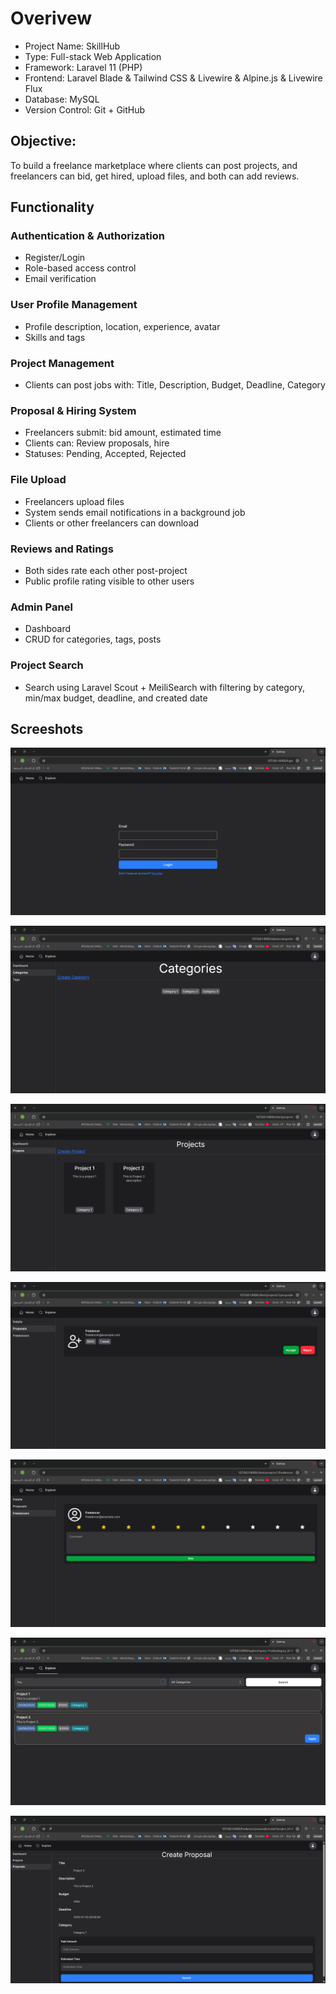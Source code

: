 # Overivew

* Project Name: SkillHub
* Type: Full-stack Web Application
* Framework: Laravel 11 (PHP)
* Frontend: Laravel Blade & Tailwind CSS & Livewire & Alpine.js & Livewire Flux
* Database: MySQL
* Version Control: Git + GitHub

## Objective:
To build a freelance marketplace where clients can post projects, and freelancers can bid, get hired, upload files, and both can add reviews.

## Functionality

### Authentication & Authorization
- Register/Login
- Role-based access control
- Email verification
### User Profile Management
- Profile description, location, experience, avatar
- Skills and tags
### Project Management
- Clients can post jobs with:
    Title, Description, Budget, Deadline, Category
### Proposal & Hiring System
- Freelancers submit:
    bid amount, estimated time
- Clients can:
    Review proposals, hire
- Statuses: Pending, Accepted, Rejected
### File Upload
- Freelancers upload files
- System sends email notifications in a background job
- Clients or other freelancers can download
### Reviews and Ratings
- Both sides rate each other post-project
- Public profile rating visible to other users
### Admin Panel
- Dashboard
- CRUD for categories, tags, posts
### Project Search
- Search using Laravel Scout + MeiliSearch with filtering by category, min/max budget, deadline, and created date

## Screeshots

![screenshot1](/screenshots/login.png)

![screenshot2](/screenshots/categories.png)

![screenshot3](/screenshots/projects.png)

![screenshot4](/screenshots/proposals.png)

![screenshot5](/screenshots/freelancers.png)

![screenshot6](/screenshots/search.png)

![screenshot7](/screenshots/create_proposal.png)